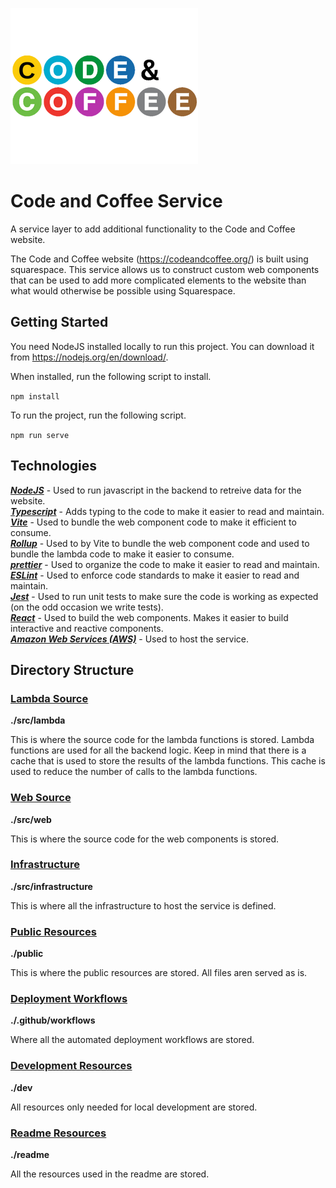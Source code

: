![alt text](./readme/code-and-coffee-logo.png)

# Code and Coffee Service

A service layer to add additional functionality to the Code and Coffee website.

The Code and Coffee website (https://codeandcoffee.org/) is built using squarespace. This service allows us to construct custom web components that can be used to add more complicated elements to the website than what would otherwise be possible using Squarespace.

## Getting Started

You need NodeJS installed locally to run this project. You can download it from https://nodejs.org/en/download/.

When installed, run the following script to install.

`npm install`

To run the project, run the following script.

`npm run serve`

## Technologies

**_[NodeJS](https://nodejs.org/en)_** - Used to run javascript in the backend to retreive data for the website.  
**_[Typescript](https://www.typescriptlang.org/)_** - Adds typing to the code to make it easier to read and maintain.  
**_[Vite](https://vitejs.dev/)_** - Used to bundle the web component code to make it efficient to consume.  
**_[Rollup](https://rollupjs.org)_** - Used to by Vite to bundle the web component code and used to bundle the lambda code to make it easier to consume.  
**_[prettier](https://prettier.io/)_** - Used to organize the code to make it easier to read and maintain.  
**_[ESLint](https://eslint.org/)_** - Used to enforce code standards to make it easier to read and maintain.  
**_[Jest](https://jestjs.io/)_** - Used to run unit tests to make sure the code is working as expected (on the odd occasion we write tests).  
**_[React](https://reactjs.org/)_** - Used to build the web components. Makes it easier to build interactive and reactive components.  
**_[Amazon Web Services (AWS)](https://aws.amazon.com/)_** - Used to host the service.

## Directory Structure

### [Lambda Source](./src/lambda)

**./src/lambda**

This is where the source code for the lambda functions is stored. Lambda functions are used for all the backend logic. Keep in mind that there is a cache that is used to store the results of the lambda functions. This cache is used to reduce the number of calls to the lambda functions.

### [Web Source](./src/web)

**./src/web**

This is where the source code for the web components is stored.

### [Infrastructure](./src/infrastructure)

**./src/infrastructure**

This is where all the infrastructure to host the service is defined.

### [Public Resources](./public)

**./public**

This is where the public resources are stored. All files aren served as is.

### [Deployment Workflows](./.github/workflows)

**./.github/workflows**

Where all the automated deployment workflows are stored.

### [Development Resources](./dev)

**./dev**

All resources only needed for local development are stored.

### [Readme Resources](./dev)

**./readme**

All the resources used in the readme are stored.
